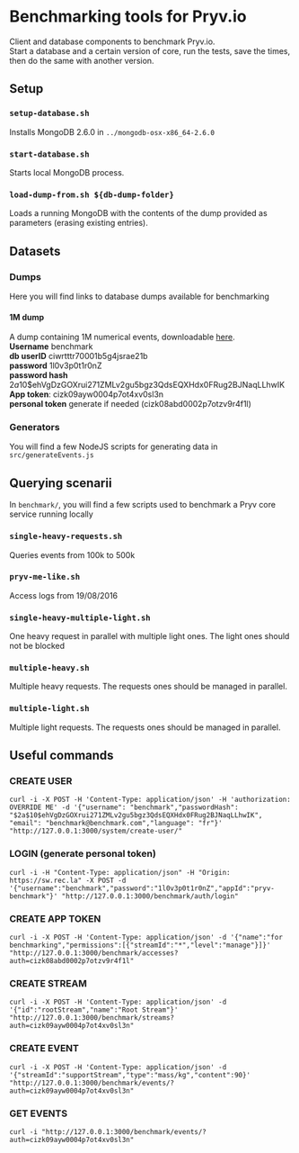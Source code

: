 # Benchmarking tools for Pryv.io

Client and database components to benchmark Pryv.io.  
Start a database and a certain version of core, run the tests, save the times, then do the same with another version.


## Setup

### `setup-database.sh`

Installs MongoDB 2.6.0 in `../mongodb-osx-x86_64-2.6.0`

### `start-database.sh`

Starts local MongoDB process.

### `load-dump-from.sh ${db-dump-folder}`

Loads a running MongoDB with the contents of the dump provided as parameters (erasing existing entries).


## Datasets

### Dumps

Here you will find links to database dumps available for benchmarking

#### 1M dump

A dump containing 1M numerical events, downloadable [here](https://drive.google.com/open?id=0B6hiVSUep65USi16cnRSZTQ2bFU).  
**Username** benchmark  
**db userID** ciwrtttr70001b5g4jsrae21b  
**password** 1l0v3p0t1r0nZ  
**password hash** $2a$10$ehVgDzGOXrui271ZMLv2gu5bgz3QdsEQXHdx0FRug2BJNaqLLhwIK  
**App token**: cizk09ayw0004p7ot4xv0sl3n  
**personal token** generate if needed (cizk08abd0002p7otzv9r4f1l)  

### Generators

You will find a few NodeJS scripts for generating data in `src/generateEvents.js`


## Querying scenarii

In `benchmark/`, you will find a few scripts used to benchmark a Pryv core service running locally

### `single-heavy-requests.sh`

Queries events from 100k to 500k

### `pryv-me-like.sh`

Access logs from 19/08/2016

### `single-heavy-multiple-light.sh`

One heavy request in parallel with multiple light ones. The light ones should not be blocked

### `multiple-heavy.sh`

Multiple heavy requests. The requests ones should be managed in parallel.

### `multiple-light.sh`

Multiple light requests.  The requests ones should be managed in parallel.


## Useful commands

### CREATE USER

`curl -i -X POST -H 'Content-Type: application/json' -H 'authorization: OVERRIDE ME' -d '{"username": "benchmark","passwordHash": "$2a$10$ehVgDzGOXrui271ZMLv2gu5bgz3QdsEQXHdx0FRug2BJNaqLLhwIK", "email": "benchmark@benchmark.com","language": "fr"}' "http://127.0.0.1:3000/system/create-user/"`

### LOGIN (generate personal token)

`curl -i -H "Content-Type: application/json" -H "Origin: https://sw.rec.la" -X POST -d '{"username":"benchmark","password":"1l0v3p0t1r0nZ","appId":"pryv-benchmark"}' "http://127.0.0.1:3000/benchmark/auth/login"`

### CREATE APP TOKEN

`curl -i -X POST -H 'Content-Type: application/json' -d '{"name":"for benchmarking","permissions":[{"streamId":"*","level":"manage"}]}' "http://127.0.0.1:3000/benchmark/accesses?auth=cizk08abd0002p7otzv9r4f1l"`

### CREATE STREAM

`curl -i -X POST -H 'Content-Type: application/json' -d '{"id":"rootStream","name":"Root Stream"}' "http://127.0.0.1:3000/benchmark/streams?auth=cizk09ayw0004p7ot4xv0sl3n"`

### CREATE EVENT

`curl -i -X POST -H 'Content-Type: application/json' -d '{"streamId":"supportStream","type":"mass/kg","content":90}' "http://127.0.0.1:3000/benchmark/events/?auth=cizk09ayw0004p7ot4xv0sl3n"`

### GET EVENTS

`curl -i "http://127.0.0.1:3000/benchmark/events/?auth=cizk09ayw0004p7ot4xv0sl3n"`
